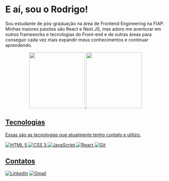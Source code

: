 <h1 align="left">E aí, sou o Rodrigo!</h1>

Sou estudante de pós-graduação na área de Frontend Engineering na FIAP. Minhas maiores paixões são React e Next.JS, mas adoro me aventurar em outros frameworks e tecnologias do Front-end e de outras áreas para conseguir cada vez mais expandir meus conhecimentos e continuar aprendendo.

<div align="center">
  <a href="https://github.com/RodrigoHarder">
  <img height="175em" src="https://github-readme-stats.vercel.app/api?username=RodrigoHarder&show_icons=true&theme=react&include_all_commits=true&count_private=true"/> <img height="175em" src="https://github-readme-stats.vercel.app/api/top-langs/?username=RodrigoHarder&layout=compact&langs_count=7&theme=react"/>
</div>

<div>
  <h2>Tecnologias</h2>
  <p>Essas são as tecnologias que atualmente tenho contato e utilizo.</p>
  <p>
    <img align="center" alt="HTML 5" src="https://img.shields.io/badge/HTML5-E34F26?style=for-the-badge&logo=html5&logoColor=white">
    <img align="center" alt="CSS 3" src="https://img.shields.io/badge/CSS3-1572B6?style=for-the-badge&logo=css3&logoColor=white">
    <img align="center" alt="JavaScript" src="https://img.shields.io/badge/JavaScript-323330?style=for-the-badge&logo=javascript&logoColor=F7DF1E">
    <img align="center" alt="React" src="https://img.shields.io/badge/React-20232A?style=for-the-badge&logo=react&logoColor=61DAFB">
    <img align="center" alt="Git" src="https://img.shields.io/badge/GIT-E44C30?style=for-the-badge&logo=git&logoColor=white"> 
  </p>
</div>

## Contatos
<a href="http://www.linkedin.com/in/rodrigo-harder"><img alt="Linkedin" src="https://img.shields.io/badge/LinkedIn-0077B5?style=for-the-badge&logo=linkedin&logoColor=white"></a>
<a href="mailto:rodrigosilvaharder@gmail.com"><img alt="Gmail" src="https://img.shields.io/badge/Gmail-D14836?style=for-the-badge&logo=gmail&logoColor=white"></a>
